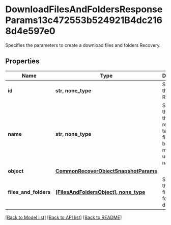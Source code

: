 # DownloadFilesAndFoldersResponseParams13c472553b524921B4dc2168d4e597e0

Specifies the parameters to create a download files and folders Recovery.

## Properties
Name | Type | Description | Notes
------------ | ------------- | ------------- | -------------
**id** | **str, none_type** | Specifies the id of the Recovery. | [optional] 
**name** | **str, none_type** | Specifies the name of the recovery task. This field must be set and must be a unique name. | [optional] 
**object** | [**CommonRecoverObjectSnapshotParams**](CommonRecoverObjectSnapshotParams.md) |  | [optional] 
**files_and_folders** | [**[FilesAndFoldersObject], none_type**](FilesAndFoldersObject.md) | Specifies the list of files and folders to download. | [optional] 

[[Back to Model list]](../README.md#documentation-for-models) [[Back to API list]](../README.md#documentation-for-api-endpoints) [[Back to README]](../README.md)


